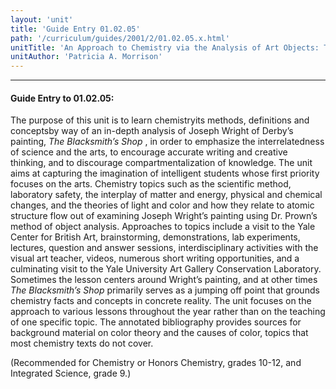 ```yaml
---
layout: 'unit'
title: 'Guide Entry 01.02.05'
path: '/curriculum/guides/2001/2/01.02.05.x.html'
unitTitle: 'An Approach to Chemistry via the Analysis of Art Objects: The Scientific Method, Laboratory Safety, Light and Color Theory'
unitAuthor: 'Patricia A. Morrison'
---
```


<body>
<hr/>
 <h4>
  Guide Entry to 01.02.05:
 </h4>
 <p>
  The purpose of this unit is to learn chemistryits methods, definitions and conceptsby way of an in-depth analysis of Joseph Wright of Derby’s painting,
  <i>
   The Blacksmith’s Shop
  </i>
  , in order to emphasize the interrelatedness of science and the arts, to encourage accurate writing and creative thinking, and to discourage compartmentalization of knowledge. The unit aims at capturing the imagination of intelligent students whose first priority focuses on the arts. Chemistry topics such as the scientific method, laboratory safety, the interplay of matter and energy, physical and chemical changes, and the theories of light and color and how they relate to atomic structure flow out of examining Joseph Wright’s painting using Dr. Prown’s method of object analysis. Approaches to topics include a visit to the Yale Center for British Art, brainstorming, demonstrations, lab experiments, lectures, question and answer sessions, interdisciplinary activities with the visual art teacher, videos, numerous short writing opportunities, and a culminating visit to the Yale University Art Gallery Conservation Laboratory. Sometimes the lesson centers around Wright’s painting, and at other times
  <i>
   The Blacksmith’s Shop
  </i>
  primarily serves as a jumping off point that grounds chemistry facts and concepts in concrete reality. The unit focuses on the approach to various lessons throughout the year rather than on the teaching of one specific topic. The annotated bibliography provides sources for background material on color theory and the causes of color, topics that most chemistry texts do not cover.
 </p>
<p>
  (Recommended for Chemistry or Honors Chemistry, grades 10-12, and Integrated Science, grade 9.)
 </p>

</body>
